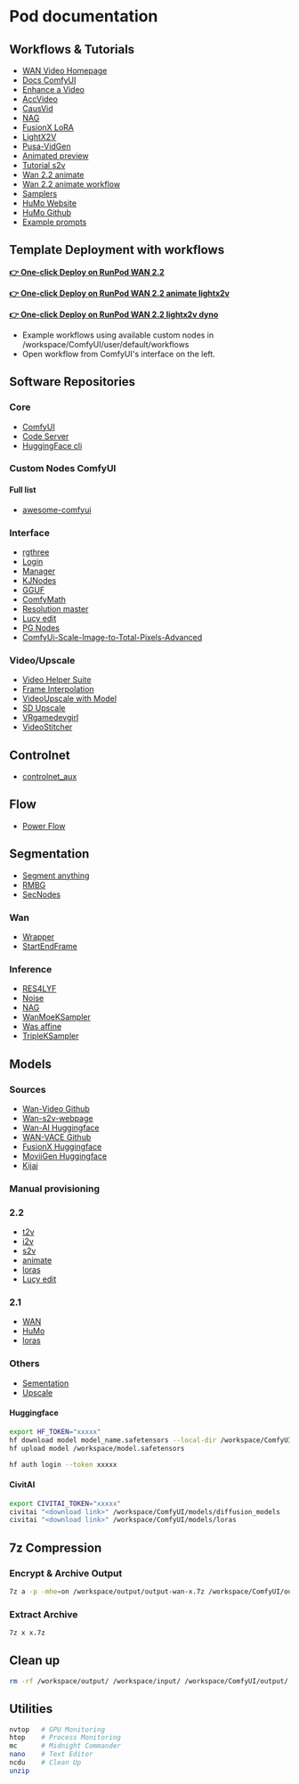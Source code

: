 # Pod documentation

## Workflows & Tutorials  

- [WAN Video Homepage](https://wan.video/)
- [Docs ComfyUI](https://docs.comfy.org)
- [Enhance a Video](https://oahzxl.github.io/Enhance_A_Video/)
- [AccVideo](https://github.com/aejion/AccVideo)
- [CausVid](https://github.com/tianweiy/CausVid)
- [NAG](https://chendaryen.github.io/NAG.github.io/)
- [FusionX LoRA](https://civitai.com/models/1681541?modelVersionId=1903277)
- [LightX2V](https://github.com/ModelTC/LightX2V)
- [Pusa-VidGen](https://github.com/Yaofang-Liu/Pusa-VidGen)
- [Animated preview](https://civitai.com/articles/12623/dont-just-guess-with-your-wan-gens-animated-previews-for-seed-hunting-guide-comfyui)
- [Tutorial s2v](https://www.kombitz.com/2025/09/02/how-to-use-wan-2-2-s2v-gguf-model-in-comfyui/)
- [Wan 2.2 animate](https://wan.video/blog/wan2.2-animate)
- [Wan 2.2 animate workflow](https://comfyui-wiki.com/en/tutorial/advanced/video/wan2.2/wan2-2-animate)
- [Samplers](https://websim.com/c/I0nMJ7gYtQqdjW7yD)
- [HuMo Website](https://phantom-video.github.io/HuMo/)
- [HuMo Github](https://github.com/Phantom-video/HuMo)
- [Example prompts](https://alidocs.dingtalk.com/i/nodes/EpGBa2Lm8aZxe5myC99MelA2WgN7R35y)

## Template Deployment with workflows

[**👉 One-click Deploy on RunPod WAN 2.2**](https://console.runpod.io/deploy?template=qvozvvb1xd&ref=se4tkc5o)

[**👉 One-click Deploy on RunPod WAN 2.2 animate lightx2v**](https://console.runpod.io/deploy?template=tp7gj0khyo&ref=se4tkc5o)

[**👉 One-click Deploy on RunPod WAN 2.2 lightx2v dyno**](https://console.runpod.io/deploy?template=hcgfvldif0&ref=se4tkc5o)

- Example workflows using available custom nodes in /workspace/ComfyUI/user/default/workflows
- Open workflow from ComfyUI's interface on the left. 

## Software Repositories  

### Core  

- [ComfyUI](https://github.com/comfyanonymous/ComfyUI)  
- [Code Server](https://github.com/coder/code-server)  
- [HuggingFace cli](https://huggingface.co/docs/huggingface_hub/guides/cli)

### Custom Nodes ComfyUI 

#### Full list

- [awesome-comfyui](https://awesome-comfyui.rozenlaan.site)

### Interface

- [rgthree](https://github.com/rgthree/rgthree-comfy)  
- [Login](https://github.com/liusida/ComfyUI-Login)  
- [Manager](https://github.com/ltdrdata/ComfyUI-Manager)
- [KJNodes](https://github.com/kijai/ComfyUI-KJNodes)  
- [GGUF](https://github.com/city96/ComfyUI-GGUF)
- [ComfyMath](https://github.com/evanspearman/ComfyMath.git)
- [Resolution master](https://github.com/Azornes/Comfyui-Resolution-Master.git)
- [Lucy edit](https://github.com/DecartAI/Lucy-Edit-ComfyUI)
- [PG Nodes](https://github.com/GizmoR13/PG-Nodes)
- [ComfyUi-Scale-Image-to-Total-Pixels-Advanced](https://github.com/BigStationW/ComfyUi-Scale-Image-to-Total-Pixels-Advanced)

### Video/Upscale

- [Video Helper Suite](https://github.com/kosinkadink/ComfyUI-VideoHelperSuite)
- [Frame Interpolation](https://github.com/Fannovel16/ComfyUI-Frame-Interpolation)
- [VideoUpscale with Model](https://github.com/ShmuelRonen/ComfyUI-VideoUpscale_WithModel)
- [SD Upscale](https://github.com/ssitu/ComfyUI_UltimateSDUpscale)
- [VRgamedevgirl](https://github.com/vrgamegirl19/comfyui-vrgamedevgirl)
- [VideoStitcher](https://github.com/Kishor900/comfyui-wanv2v-video-stitcher)

## Controlnet

- [controlnet_aux](https://github.com/Fannovel16/comfyui_controlnet_aux)

## Flow

- [Power Flow](https://github.com/x3bits/ComfyUI-Power-Flow)

## Segmentation

- [Segment anything](https://github.com/kijai/ComfyUI-segment-anything-2)
- [RMBG](https://github.com/1038lab/ComfyUI-RMBG)
- [SecNodes](https://github.com/9nate-drake/Comfyui-SecNodes)

### Wan

- [Wrapper](https://github.com/kijai/ComfyUI-WanVideoWrapper)
- [StartEndFrame](https://github.com/Flow-two/ComfyUI-WanStartEndFramesNative)

### Inference

- [RES4LYF](https://github.com/ClownsharkBatwing/RES4LYF)
- [Noise](https://github.com/BlenderNeko/ComfyUI_Noise)
- [NAG](https://github.com/ChenDarYen/ComfyUI-NAG)
- [WanMoeKSampler](https://github.com/stduhpf/ComfyUI-WanMoeKSampler)
- [Was affine](https://github.com/WASasquatch/was_affine)
- [TripleKSampler](https://github.com/VraethrDalkr/ComfyUI-TripleKSampler)

## Models

### Sources  

- [Wan-Video Github](https://github.com/Wan-Video)
- [Wan-s2v-webpage](https://humanaigc.github.io/wan-s2v-webpage/)
- [Wan-AI Huggingface](https://huggingface.co/Wan-AI)  
- [WAN-VACE Github](https://github.com/ali-vilab/VACE)
- [FusionX Huggingface](https://huggingface.co/vrgamedevgirl84/Wan14BT2VFusioniX)
- [MoviiGen Huggingface](https://huggingface.co/ZuluVision/MoviiGen1.1)
- [Kijai](https://huggingface.co/Kijai/WanVideo_comfy)

### Manual provisioning

### 2.2

- [t2v](provisioning/hf_wan22_t2v.md)
- [i2v](provisioning/hf_wan22_i2v.md)
- [s2v](provisioning/hf_wan22_s2v.md)
- [animate](provisioning/hf_wan22_animate.md)
- [loras](provisioning/hf_wan22_loras.md)
- [Lucy edit](provisioning/hf_lucy_edit.md)

### 2.1

- [WAN](provisioning/hf_wan21.md)
- [HuMo](provisioning/hf_humo.md)
- [loras](provisioning/hf_wan21_loras.md)

### Others

- [Sementation](provisioning/hf_segmentation.md)
- [Upscale](provisioning/hf_upscale.md)

#### **Huggingface**  

```bash
export HF_TOKEN="xxxxx"
hf download model model_name.safetensors --local-dir /workspace/ComfyUI/models/diffusion_models/
hf upload model /workspace/model.safetensors
```

```bash
hf auth login --token xxxxx
```

#### **CivitAI**  

```bash
export CIVITAI_TOKEN="xxxxx"
civitai "<download link>" /workspace/ComfyUI/models/diffusion_models
civitai "<download link>" /workspace/ComfyUI/models/loras
```
## 7z Compression  

### **Encrypt & Archive Output**  

```bash
7z a -p -mhe=on /workspace/output/output-wan-x.7z /workspace/ComfyUI/output/
```

### **Extract Archive**  

```bash
7z x x.7z
```

## Clean up  

```bash
rm -rf /workspace/output/ /workspace/input/ /workspace/ComfyUI/output/ /workspace/ComfyUI/models/loras/
```

## Utilities  

```bash
nvtop   # GPU Monitoring  
htop    # Process Monitoring  
mc      # Midnight Commander  
nano    # Text Editor
ncdu    # Clean Up
unzip
```

